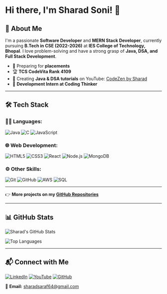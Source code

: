 # Hi there, I'm Sharad Soni! 👋

## 🚀 About Me
I'm a passionate **Software Developer** and **MERN Stack Developer**, currently pursuing **B.Tech in CSE (2022-2026)** at **IES College of Technology, Bhopal**. I love problem-solving and have a strong grasp of **Java, DSA, and Full Stack Development**.

- 🎯 Preparing for **placements**
- 🏆 **TCS CodeVita Rank 4109**
- 🎥 Creating **Java & DSA tutorials** on YouTube: [CodeZen by Sharad](https://www.youtube.com/@CodeZenbySharad)
- 💼 **Development Intern at Coding Thinker**

---

## 🛠️ Tech Stack

### 👨‍💻 Languages:
![Java](https://img.shields.io/badge/Java-%23ED8B00.svg?style=for-the-badge&logo=java&logoColor=white)
![C](https://img.shields.io/badge/C-%2300599C.svg?style=for-the-badge&logo=c&logoColor=white)
![JavaScript](https://img.shields.io/badge/JavaScript-%23F7DF1E.svg?style=for-the-badge&logo=javascript&logoColor=black)

### 🌐 Web Development:
![HTML5](https://img.shields.io/badge/HTML5-%23E34F26.svg?style=for-the-badge&logo=html5&logoColor=white)
![CSS3](https://img.shields.io/badge/CSS3-%231572B6.svg?style=for-the-badge&logo=css3&logoColor=white)
![React](https://img.shields.io/badge/React-%2361DAFB.svg?style=for-the-badge&logo=react&logoColor=black)
![Node.js](https://img.shields.io/badge/Node.js-%2343853D.svg?style=for-the-badge&logo=node.js&logoColor=white)
![MongoDB](https://img.shields.io/badge/MongoDB-%2347A248.svg?style=for-the-badge&logo=mongodb&logoColor=white)

### ⚙️ Other Skills:
![Git](https://img.shields.io/badge/Git-%23F05033.svg?style=for-the-badge&logo=git&logoColor=white)
![GitHub](https://img.shields.io/badge/GitHub-%23121011.svg?style=for-the-badge&logo=github&logoColor=white)
![AWS](https://img.shields.io/badge/AWS-%23FF9900.svg?style=for-the-badge&logo=amazonaws&logoColor=white)
![SQL](https://img.shields.io/badge/SQL-%2307405e.svg?style=for-the-badge&logo=sql&logoColor=white)

---


👉 **More projects on my [GitHub Repositories](https://github.com/sharadsoni8)**

---

## 📊 GitHub Stats
![Sharad's GitHub Stats](https://github-readme-stats.vercel.app/api?username=sharadsoni8&show_icons=true&theme=tokyonight)

![Top Languages](https://github-readme-stats.vercel.app/api/top-langs/?username=sharadsoni8&layout=compact&theme=tokyonight)

---

## 📬 Connect with Me
[![LinkedIn](https://img.shields.io/badge/LinkedIn-%230A66C2.svg?style=for-the-badge&logo=linkedin&logoColor=white)](https://www.linkedin.com/in/sharad-soni-97a492297/)
[![YouTube](https://img.shields.io/badge/YouTube-%23FF0000.svg?style=for-the-badge&logo=youtube&logoColor=white)](https://www.youtube.com/@CodeZenbySharad)
[![GitHub](https://img.shields.io/badge/GitHub-%23121011.svg?style=for-the-badge&logo=github&logoColor=white)](https://github.com/sharadsoni8)

📩 **Email:** [sharadsaraf64@gmail.com](mailto:sharadsaraf64@gmail.com)
